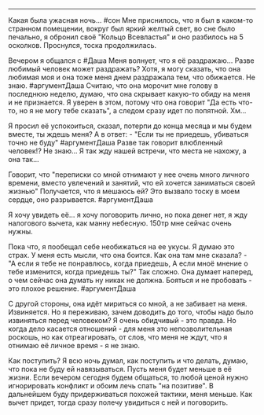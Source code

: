 ___

Какая была ужасная ночь... #сон
Мне приснилось, что я был в каком-то странном помещении, вокруг был яркий желтый свет, во сне было печально, я обронил своё "Кольцо Всевластья" и оно разбилось на 5 осколков.
Проснулся, тоска продолжилась.

Вечером я общался с #Даша Меня волнует, что я её раздражаю... Разве любимый человек может раздражать? Хотя, я могу сказать, что она любимая моя и она тоже меня днем раздражала тем, что обижается. Не знаю. #аргументДаша 
Считаю, что она морочит мне голову в последнюю неделю, думаю, что она скрывает какую-то обиду на меня и не признается. Я уверен в этом, потому что она говорит "Да есть что-то, но я не могу тебе сказать", а следом сразу идет по попятной.
Хм...  

Я просил её успокоиться, сказал, потерпи до конца месяца и мы будем вместе, ты ждешь меня? А в ответ: - "Если ты не приедешь, убиваться точно не буду" #аргументДаша 
Разве так говорит влюбленный человек!? Не знаю... Я так жду нашей встречи, что места не нахожу, а она так...

Говорит, что "переписки со мной отнимают у нее очень много личного времени, вместо увлечений  и занятий, что ей хочется заниматься своей жизнью" Получается, что я мешаюсь ей? Это вызвало тоску в моем сердце, оно разрывается. #аргументДаша 

Я хочу увидеть её... я хочу поговорить лично, но пока денег нет, я жду налогового вычета, как манну небесную. 150тр мне сейчас очень нужны.

Пока что,  я пообещал себе необижаться на ее укусы. Я думаю это страх. У меня есть мысли, что она боится. Как она там мне сказала? - "А если я тебе не понравлюсь, когда приедешь, А если мноё мнение о тебе изменится, когда приедешь ты?" Так сложно. Она думает наперед, о чем сейчас она думать ну никак не должна. Бояться и не пробовать - это плохое решение. #аргументДаша 

С другой стороны, она идёт мириться со мной, а не забивает на меня. Извиняется. Но я переживаю, зачем доводить до того, чтобы надо было извиняться перед человеком? Я очень обидчивый - это правда. Но когда дело касается отношений - для меня это непозволительная роскошь, но как отреагировать, от слов, что меня не ждут, что я отнимаю её личное время - я не знаю.

Как поступить?
Я всю ночь думал, как поступить и что делать, думаю, что пока не буду ей навязываться. Пусть меня будет меньше в её жизни. Если вечером сегодня будем общаться, то любой ценой нужно игнорировать конфликт и обоим лечь спать "на позитиве". 
В дальнейшем буду придерживаться похожей тактики, меня меньше. Как вычет придет, тогда сразу полечу увидиться с ней и поговорить.
